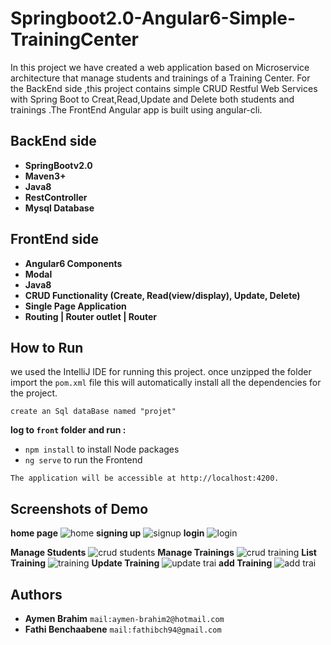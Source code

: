 # Springboot2.0-Angular6-Simple-TrainingCenter
In this project we have created a web application based on Microservice architecture that manage students and trainings of a Training Center.
For the BackEnd side ,this project contains simple CRUD Restful Web Services with Spring Boot to Creat,Read,Update and Delete
both students and trainings .The FrontEnd Angular app is built using angular-cli.
## BackEnd side
* **SpringBootv2.0**
* **Maven3+**
* **Java8**
* **RestController**
* **Mysql Database**
## FrontEnd side
* **Angular6 Components**
* **Modal**
* **Java8**
* **CRUD Functionality (Create, Read(view/display), Update, Delete)**
* **Single Page Application**
* **Routing | Router outlet | Router**
## How to Run
we used the IntelliJ IDE for running this project.
once unzipped the folder import the ``pom.xml`` file this will automatically install all the dependencies for the project.
```
create an Sql dataBase named "projet"
```
**log to ``front`` folder and run :**
* ``npm install`` to install Node packages
* ``ng serve`` to run the Frontend
```
The application will be accessible at http://localhost:4200.
```
## Screenshots of Demo
**home page**
![home](https://user-images.githubusercontent.com/40913019/47468509-987aa780-d7f3-11e8-84db-ea18eb14e330.PNG)
**signing up**
![signup](https://user-images.githubusercontent.com/40913019/47468519-a16b7900-d7f3-11e8-847e-30b59dbd069e.PNG)
**login**
![login](https://user-images.githubusercontent.com/40913019/47468517-a03a4c00-d7f3-11e8-988b-f240ca482382.PNG)

**Manage Students**
![crud students](https://user-images.githubusercontent.com/40913019/47468515-9b759800-d7f3-11e8-8ac5-f3feae9341f3.PNG)
**Manage Trainings**
![crud training](https://user-images.githubusercontent.com/40913019/47468516-9e708880-d7f3-11e8-9e4c-970a8486dadc.PNG)
**List Training**
![training](https://user-images.githubusercontent.com/40913019/47468521-a3353c80-d7f3-11e8-8347-4704d242f08b.PNG)
**Update Training**
![update trai](https://user-images.githubusercontent.com/40913019/47468659-6b7ac480-d7f4-11e8-8452-7e6af7702119.PNG)
**add Training**
![add trai](https://user-images.githubusercontent.com/40913019/47468666-746b9600-d7f4-11e8-9d14-cbffb544d0bf.PNG)

## Authors
* **Aymen Brahim** ``mail:aymen-brahim2@hotmail.com``
* **Fathi Benchaabene** ``mail:fathibch94@gmail.com``
